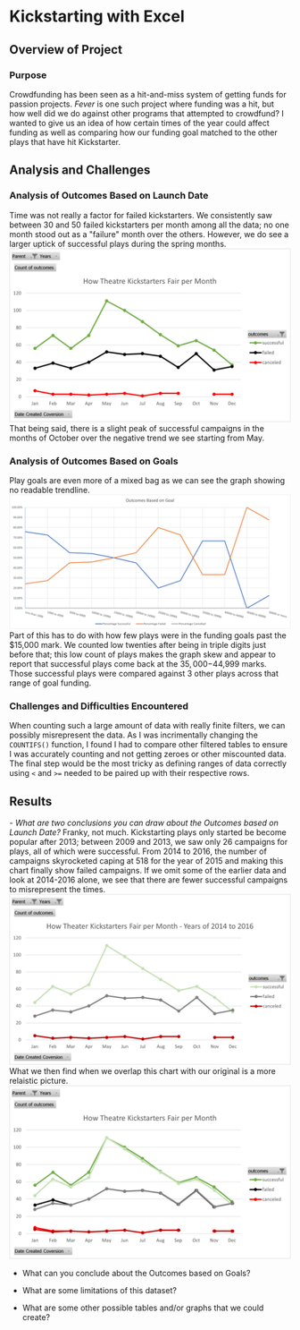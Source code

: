 # Kickstarting with Excel

## Overview of Project

### Purpose
Crowdfunding has been seen as a hit-and-miss system of getting funds for passion projects. *Fever* is one such project where funding was a hit, but how well did we do against other programs that attempted to crowdfund? I wanted to give us an idea of how certain times of the year could affect funding as well as comparing how our funding goal matched to the other plays that have hit Kickstarter.

## Analysis and Challenges

### Analysis of Outcomes Based on Launch Date
Time was not really a factor for failed kickstarters. We consistently saw between 30 and 50 failed kickstarters per month among all the data; no one month stood out as a "failure" month over the others. However, we do see a larger uptick of successful plays during the spring months. ![Nothing too significant here](https://github.com/Atros04/kickstarter-analysis/blob/main/resources/Theater_Outcomes_vs_Launch.png) That being said, there is a slight peak of successful campaigns in the months of October over the negative trend we see starting from May.

### Analysis of Outcomes Based on Goals
Play goals are even more of a mixed bag as we can see the graph showing no readable trendline. ![The chart shows nothing statistically significant](https://github.com/Atros04/kickstarter-analysis/blob/main/resources/Outcomes_vs_Goals.png) Part of this has to do with how few plays were in the funding goals past the $15,000 mark. We counted low twenties after being in triple digits just before that; this low count of plays makes the graph skew and appear to report that successful plays come back at the $35,000-$44,999 marks. Those successful plays were compared against 3 other plays across that range of goal funding.  

### Challenges and Difficulties Encountered
When counting such a large amount of data with really finite filters, we can possibly misrepresent the data. As I was incrimentally changing the `COUNTIFS()` function, I found I had to compare other filtered tables to ensure I was accurately counting and not getting zeroes or other miscounted data. The final step would be the most tricky as defining ranges of data correctly using `<` and `>=` needed to be paired up with their respective rows.

## Results

*- What are two conclusions you can draw about the Outcomes based on Launch Date?*
Franky, not much. Kickstarting plays only started be become popular after 2013; between 2009 and 2013, we saw only 26 campaigns for plays, all of which were successful. From 2014 to 2016, the number of campaigns skyrocketed caping at 518 for the year of 2015 and making this chart finally show failed campaigns. If we omit some of the earlier data and look at 2014-2016 alone, we see that there are fewer successful campaigns to misrepresent the times. ![Sectional Chart](https://github.com/Atros04/kickstarter-analysis/blob/main/resources/Theater_Outcomes_vs_Launch_2014_to_2016.png) What we then find when we overlap this chart with our original is a more relaistic picture. ![overlap chart](https://github.com/Atros04/kickstarter-analysis/blob/main/resources/Theater_Outcomes_vs_Launch_2014_to_2016_Overlap.png)

- What can you conclude about the Outcomes based on Goals?

- What are some limitations of this dataset?

- What are some other possible tables and/or graphs that we could create?

